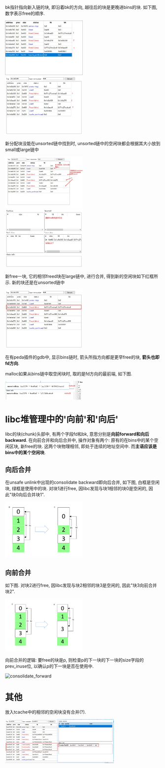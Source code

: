 bk指针指向新入链的块, 即沿着bk的方向, 越往后的块是更晚进bins的块. 如下图, 数字表示free的顺序.

<img alt="bins2" src="./pic/bins2.jpg" width="50%" height="50%">
<img alt="bins3" src="./pic/bins3.jpg" width="50%" height="50%">

新分配块没能在unsorted链中找到时, unsorted链中的空闲块都会根据其大小放到small或large链中

<img alt="unsorted2large1" src="./pic/unsorted2large1.jpg" width="50%" height="50%">
<img alt="unsorted2large2" src="./pic/unsorted2large2.jpg" width="50%" height="50%">

新free一块, 它的相邻freed块在large链中, 进行合并, 得到新的空闲块如下红框所示. 新的块还是在unsorted链中

<img alt="unsorted2large3" src="./pic/unsorted2large3.jpg" width="50%" height="50%">

在有peda插件的gdb中, 显示bins链时, 箭头所指方向都是更早free的块, **箭头也即fd方向**.

malloc如果从bins链中取空闲块时, 取的是fd方向的最前端, 如下图.

<img alt="after_malloc" src="./pic/after_malloc.jpg" width="50%" height="50%">

# libc堆管理中的'向前'和'向后'
libc的块(chunk)头部中, 有两个字段fd和bk, 意思分别是**向前forward和向后backward**.
在向前合并和向后合并中, 操作对象有两个: 原有的在bins中的某个空闲区块, 新free的块. 这两个块物理相邻, 即处于连续的地址空间中. 而**主语应该是bins中的某个空闲块**.

## 向后合并
在unsafe unlink中出现的consolidate backward即向后合并, 如下图, 白框是空闲块, 绿框是使用中的块. 对块1进行free, 因libc发现与块1相邻的块0是空闲的, 因此"块0向后合并块1". 

<img alt="consolidate_backward" src="./pic/consolidate_backward.jpg" width="50%" height="50%">

## 向前合并
如下图. 对块2进行free, 因libc发现与块2相邻的块3是空闲的, 因此"块3向前合并块2". 

<img alt="consolidate_forward" src="./pic/consolidate_forward.jpg" width="50%" height="50%">

向前合并的逻辑: 要free的块是p, 则检查p的下一块的下一块的size字段的prev_inuse位, 以确认p的下一块是否在使用中.

<img alt="consolidate_forward" src="./pic/src_code_mergeforward1.jpg" width="50%" height="50%">

# 其他
放入tcache中的相邻的空闲块没有合并(?). 

<img alt="why1" src="./pic/why1.jpg" width="70%" height="70%">